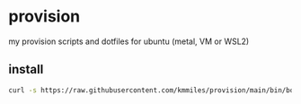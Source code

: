 # provision

my provision scripts and dotfiles for ubuntu (metal, VM or WSL2)

## install

```bash
curl -s https://raw.githubusercontent.com/kmmiles/provision/main/bin/bootstrap-workstation | bash
```
